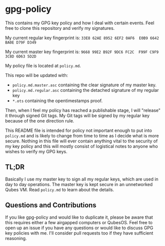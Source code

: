 # gpg-policy
This contains my GPG key policy and how I deal with certain events. Feel free to clone this repository and verify my signatures.

My current regular key fingerprint is: `33E8 62AE 8952 6EF2 0AF6  E0B9 6642 BA0E D79F D349`

My current master key fingerprint is: `9668 99E2 B92F 9DC6 FC2C  F99F C9F9 3C8D 6D63 5D2D`

My policy file is located at `policy.md`.

This repo will be updated with:
- `policy.md.master.asc` containing the clear signature of my master key.
- `policy.md.regular.asc` containing the detached signature of my regular key
- `*.ots` containing the opentimestamps proof.

Then, when I feel my policy has reached a publishable stage, I will "release" it through signed Git tags. My Git tags will be signed by my regular key because of the one direction rule.

This README file is intended for policy not important enough to put into `policy.md` and is likely to change from time to time as I decide what is more secure. Nothing in this file will ever contain anything vital to the security of my key policy and this will mostly consist of logistical notes to anyone who wishes to verify my GPG keys.

## TL;DR
Basically I use my master key to sign all my regular keys, which are used in day to day operations. The master key is kept secure in an unnetworked Qubes VM. Read `policy.md` to learn about the details.

## Questions and Contributions
If you like gpg-policy and would like to duplicate it, please be aware that this requires either a few airgapped computers or QubesOS. Feel free to open up an issue if you have any questions or would like to discuss GPG key policies with me. I'll consider pull requests too if they have sufficient reasoning.
